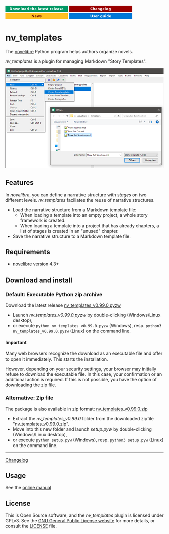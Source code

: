 [![Download the latest release](docs/img/download-button.png)](https://github.com/peter88213/nv_templates/raw/main/dist/nv_templates_v0.99.0.pyzw)
[![Changelog](docs/img/changelog-button.png)](docs/changelog.md)
[![News](docs/img/news-button.png)](https://github.com/peter88213/novelibre/discussions/1)
[![Online help](docs/img/help-button.png)](https://peter88213.github.io/nvhelp-en/nv_templates/)


# nv_templates

The [novelibre](https://github.com/peter88213/novelibre/) Python program helps authors organize novels.

*nv_templates* is a plugin for managing Markdown "Story Templates".

![Screenshot](docs/Screenshots/screen01.png)

## Features

In *novelibre*, you can define a narrative structure with *stages* on two different levels. *nv_templates* faciliates the reuse of narrative structures.

- Load the narrative structure from a Markdown template file:
    - When loading a template into an empty project, a whole story framework is created.
    - When loading a template into a project that has already chapters, a list of stages is created in an "unused" chapter.
- Save the narrative structure to a Markdown template file. 


## Requirements

- [novelibre](https://github.com/peter88213/novelibre/) version 4.3+

## Download and install

### Default: Executable Python zip archive

Download the latest release [nv_templates_v0.99.0.pyzw](https://github.com/peter88213/nv_templates/raw/main/dist/nv_templates_v0.99.0.pyzw)

- Launch *nv_templates_v0.99.0.pyzw* by double-clicking (Windows/Linux desktop),
- or execute `python nv_templates_v0.99.0.pyzw` (Windows), resp. `python3 nv_templates_v0.99.0.pyzw` (Linux) on the command line.

#### Important

Many web browsers recognize the download as an executable file and offer to open it immediately. 
This starts the installation.

However, depending on your security settings, your browser may 
initially  refuse  to download the executable file. 
In this case, your confirmation or an additional action is required. 
If this is not possible, you have the option of downloading 
the zip file. 


### Alternative: Zip file

The package is also available in zip format: [nv_templates_v0.99.0.zip](https://github.com/peter88213/nv_templates/raw/main/dist/nv_templates_v0.99.0.zip)

- Extract the *nv_templates_v0.99.0* folder from the downloaded zipfile "nv_templates_v0.99.0.zip".
- Move into this new folder and launch *setup.pyw* by double-clicking (Windows/Linux desktop), 
- or execute `python setup.pyw` (Windows), resp. `python3 setup.pyw` (Linux) on the command line.

---

[Changelog](docs/changelog.md)

## Usage

See the [online manual](https://peter88213.github.io/nvhelp-en/nv_templates/)

## License

This is Open Source software, and the *nv_templates* plugin is licensed under GPLv3. See the
[GNU General Public License website](https://www.gnu.org/licenses/gpl-3.0.en.html) for more
details, or consult the [LICENSE](https://github.com/peter88213/nv_templates/blob/main/LICENSE) file.
